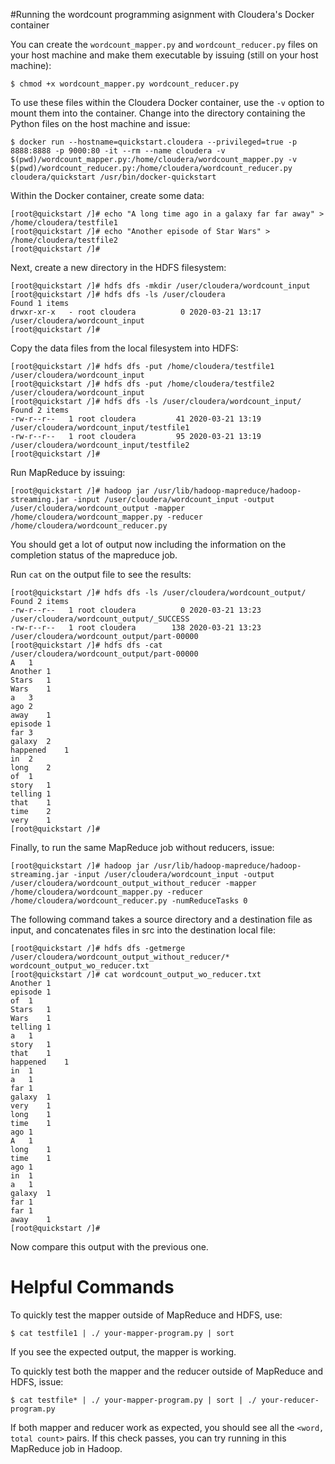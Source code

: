 #Running the wordcount programming asignment with Cloudera's Docker container

You can create the `wordcount_mapper.py` and `wordcount_reducer.py` files on your host machine and make them executable by issuing (still on your host machine):

```shell
$ chmod +x wordcount_mapper.py wordcount_reducer.py
``` 

To use these files within the Cloudera Docker container, use the `-v` option to mount them into the container. Change into the directory containing the Python files on the host machine and issue:

```shell
$ docker run --hostname=quickstart.cloudera --privileged=true -p 8888:8888 -p 9000:80 -it --rm --name cloudera -v $(pwd)/wordcount_mapper.py:/home/cloudera/wordcount_mapper.py -v $(pwd)/wordcount_reducer.py:/home/cloudera/wordcount_reducer.py cloudera/quickstart /usr/bin/docker-quickstart
```

Within the Docker container, create some data: 

```shell
[root@quickstart /]# echo "A long time ago in a galaxy far far away" > /home/cloudera/testfile1
[root@quickstart /]# echo "Another episode of Star Wars" > /home/cloudera/testfile2
[root@quickstart /]#
```

Next, create a new directory in the HDFS filesystem:

```shell
[root@quickstart /]# hdfs dfs -mkdir /user/cloudera/wordcount_input
[root@quickstart /]# hdfs dfs -ls /user/cloudera
Found 1 items
drwxr-xr-x   - root cloudera          0 2020-03-21 13:17 /user/cloudera/wordcount_input
[root@quickstart /]# 
``` 

Copy the data files from the local filesystem into HDFS:

```shell
[root@quickstart /]# hdfs dfs -put /home/cloudera/testfile1 /user/cloudera/wordcount_input
[root@quickstart /]# hdfs dfs -put /home/cloudera/testfile2 /user/cloudera/wordcount_input
[root@quickstart /]# hdfs dfs -ls /user/cloudera/wordcount_input/
Found 2 items
-rw-r--r--   1 root cloudera         41 2020-03-21 13:19 /user/cloudera/wordcount_input/testfile1
-rw-r--r--   1 root cloudera         95 2020-03-21 13:19 /user/cloudera/wordcount_input/testfile2
[root@quickstart /]# 
```
Run MapReduce by issuing:

```shell
[root@quickstart /]# hadoop jar /usr/lib/hadoop-mapreduce/hadoop-streaming.jar -input /user/cloudera/wordcount_input -output /user/cloudera/wordcount_output -mapper /home/cloudera/wordcount_mapper.py -reducer /home/cloudera/wordcount_reducer.py
```
You should get a lot of output now including the information on the completion status of the mapreduce job.

Run `cat` on the output file to see the results:
```shell
[root@quickstart /]# hdfs dfs -ls /user/cloudera/wordcount_output/
Found 2 items
-rw-r--r--   1 root cloudera          0 2020-03-21 13:23 /user/cloudera/wordcount_output/_SUCCESS
-rw-r--r--   1 root cloudera        138 2020-03-21 13:23 /user/cloudera/wordcount_output/part-00000
[root@quickstart /]# hdfs dfs -cat /user/cloudera/wordcount_output/part-00000
A	1
Another	1
Stars	1
Wars	1
a	3
ago	2
away	1
episode	1
far	3
galaxy	2
happened	1
in	2
long	2
of	1
story	1
telling	1
that	1
time	2
very	1
[root@quickstart /]# 
```

Finally, to run the same MapReduce job without reducers, issue:

```shell
[root@quickstart /]# hadoop jar /usr/lib/hadoop-mapreduce/hadoop-streaming.jar -input /user/cloudera/wordcount_input -output /user/cloudera/wordcount_output_without_reducer -mapper /home/cloudera/wordcount_mapper.py -reducer /home/cloudera/wordcount_reducer.py -numReduceTasks 0
```

 The following command takes a source directory and a destination file as input, and concatenates files in src into the destination local file:

```shell
[root@quickstart /]# hdfs dfs -getmerge /user/cloudera/wordcount_output_without_reducer/* wordcount_output_wo_reducer.txt
[root@quickstart /]# cat wordcount_output_wo_reducer.txt 
Another	1
episode	1
of	1
Stars	1
Wars	1
telling	1
a	1
story	1
that	1
happened	1
in	1
a	1
far	1
galaxy	1
very	1
long	1
time	1
ago	1
A	1
long	1
time	1
ago	1
in	1
a	1
galaxy	1
far	1
far	1
away	1
[root@quickstart /]# 
```

Now compare this output with the previous one.

# Helpful Commands

To quickly test the mapper outside of MapReduce and HDFS, use:

```shell
$ cat testfile1 | ./ your-mapper-program.py | sort
```

If you see the expected output, the mapper is working.

To quickly test both the mapper and the reducer outside of MapReduce and HDFS, issue:

```shell
$ cat testfile* | ./ your-mapper-program.py | sort | ./ your-reducer-program.py
```

If both mapper and reducer work as expected, you should see all the `<word, total count>` pairs. If this check passes, you can try running in this MapReduce job in Hadoop. 
